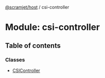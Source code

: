 [@scramjet/host](../README.md) / csi-controller

# Module: csi-controller

## Table of contents

### Classes

- [CSIController](../classes/csi_controller.csicontroller.md)
